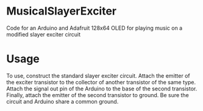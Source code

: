 # MusicalSlayerExciter
Code for an Arduino and Adafruit 128x64 OLED for playing music on a modified slayer exciter circuit

# Usage
To use, construct the standard slayer exciter circuit. Attach the emitter of the exciter transistor to the collector of another transistor of the same type. Attach the signal out pin of the Arduino to the base of the second transistor. Finally, attach the emitter of the second transistor to ground. Be sure the circuit and Arduino share a common ground. 
